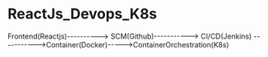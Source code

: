 # ReactJs_Devops_K8s
Frontend(Reactjs)----------> SCM(Github)-----------> CI/CD(Jenkins) ----------->Container(Docker)----->ContainerOrchestration(K8s)
